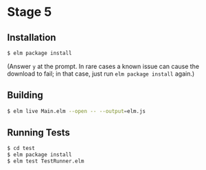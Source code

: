 Stage 5
=======

## Installation

```bash
$ elm package install
```

(Answer `y` at the prompt. In rare cases a known issue can cause the download
to fail; in that case, just run `elm package install` again.)

## Building

```bash
$ elm live Main.elm --open -- --output=elm.js
```

## Running Tests

```bash
$ cd test
$ elm package install
$ elm test TestRunner.elm
```
